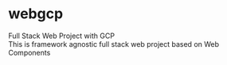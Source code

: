 # webgcp

Full Stack Web Project with GCP\
This is framework agnostic full stack web project based on Web Components
